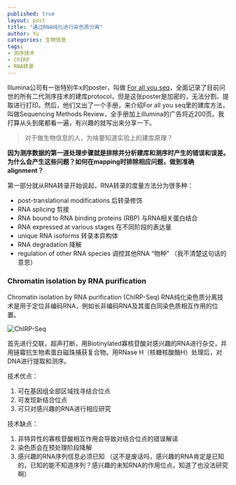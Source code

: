 ```yaml
---
published: true
layout: post
title: "通过RNA纯化进行染色质分离"
author: Yu
categories: 生物信息
tags:
- 测序技术
- ChIRP
- RNA转录
---
```


Illumina公司有一张特别牛x的poster，叫做 [For all you seq](https://www.illumina.com/content/dam/illumina-marketing/documents/applications/ngs-library-prep/ForAllYouSeqMethods.pdf "大文件，慎点，我的16G内存小破笔记本在一次全文搜索中死机了")，全面记录了目前问世的所有二代测序技术的建库protocol，但是这张poster是加密的，无法分割、提取进行打印。然后，他们又出了一个手册，来介绍For all you seq里的建库方法，叫做Sequencing Methods Review，全手册加上illumina的广告将近200页。我打算从头到尾都看一遍，有兴趣的就写出来分享一下。

> 对于做生物信息的人，为啥要知道实验上的建库原理？

**因为测序数据的第一道处理步骤就是排除并分析建库和测序时产生的错误和误差。为什么会产生这些问题？如何在mapping时排除相应问题，做到准确alignment？**


第一部分就从RNA转录开始说起，RNA转录的度量方法分为很多种：

- post-translational modifications 后转录修饰
- RNA splicing 剪接
- RNA bound to RNA binding proteins (RBP) 与RNA相关蛋白结合
- RNA expressed at various stages 在不同阶段的表达量
- unique RNA isoforms 转录本异构体
- RNA degradation 降解
- regulation of other RNA species 调控其他RNA “物种” （我不清楚这句话的意思）


### Chromatin isolation by RNA purification

Chromatin isolation by RNA purification (ChIRP-Seq) RNA纯化染色质分离技术是用于定位非编码RNA，例如长非编码RNA及其蛋白同染色质相互作用的位置。

![ChIRP-Seq](http://i.imgur.com/4vm5lpS.png )

首先进行交联，超声打断，用Biotinylated寡核苷酸对感兴趣的RNA进行杂交，并用链霉抗生物素蛋白磁珠捕获复合物。用RNase H（核糖核酸酶H）处理后，对DNA进行提取和测序。

技术优点：

1. 可在基因组全部区域找寻结合位点
2. 可发现新结合位点
3. 可只对感兴趣的RNA进行相应研究

技术缺点：

1. 非特异性的寡核苷酸相互作用会导致对结合位点的错误解读
2. 染色质会在预处理阶段降解
3. 感兴趣的RNA序列信息必须已知 （这不是废话吗，感兴趣的RNA肯定是已知的，已知的能不知道序列？感兴趣的未知RNA的作用位点，知道了也没法研究啊）


